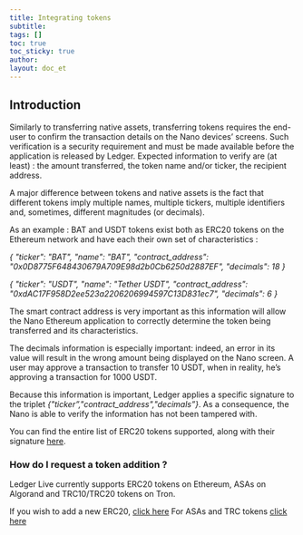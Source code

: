 ```yaml
---
title: Integrating tokens
subtitle:
tags: []
toc: true
toc_sticky: true
author:
layout: doc_et
---
```


## Introduction


Similarly to transferring native assets, transferring tokens requires the end-user to confirm the transaction details on the Nano devices’ screens. Such verification is a security requirement and must be made available before the application is released by Ledger. Expected information to verify are (at least) : the amount transferred, the token name and/or ticker, the recipient address.


A major difference between tokens and native assets is the fact that different tokens imply multiple names, multiple tickers, multiple identifiers and, sometimes, different magnitudes (or decimals).

As an example : BAT and USDT tokens exist both as ERC20 tokens on the Ethereum network and have each their own set of characteristics :


_{
  "ticker": "BAT",
  "name": "BAT",
  "contract_address": "0x0D8775F648430679A709E98d2b0Cb6250d2887EF",
  "decimals": 18
}_

_{
  "ticker": "USDT",
  "name": "Tether USDT",
  "contract_address": "0xdAC17F958D2ee523a2206206994597C13D831ec7",
  "decimals": 6
}_

The smart contract address is very important as this information will allow the Nano Ethereum application to correctly determine the token being transferred and its characteristics.

The decimals information is especially important: indeed, an error in its value will result in the wrong amount being displayed on the Nano screen. A user may approve a transaction to transfer 10 USDT, when in reality, he’s approving a transaction for 1000 USDT.

Because this information is important, Ledger applies a specific signature to the triplet _{"ticker”,"contract_address","decimals”}_. As a consequence, the Nano is able to verify the information has not been tampered with.

You can find the entire list of ERC20 tokens supported, along with their signature [here](https://github.com/LedgerHQ/ledgerjs/tree/master/packages/cryptoassets/data).


### How do I request a token addition ?

Ledger Live currently supports ERC20 tokens on Ethereum, ASAs on Algorand and TRC10/TRC20 tokens on Tron.

If you wish to add a new ERC20, [click here](../02_erc20_token)
For ASAs and TRC tokens [click here](../03_trc1020_asa_token)
